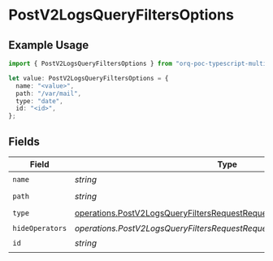 # PostV2LogsQueryFiltersOptions

## Example Usage

```typescript
import { PostV2LogsQueryFiltersOptions } from "orq-poc-typescript-multi-env-version/models/operations";

let value: PostV2LogsQueryFiltersOptions = {
  name: "<value>",
  path: "/var/mail",
  type: "date",
  id: "<id>",
};
```

## Fields

| Field                                                                                                                                                        | Type                                                                                                                                                         | Required                                                                                                                                                     | Description                                                                                                                                                  |
| ------------------------------------------------------------------------------------------------------------------------------------------------------------ | ------------------------------------------------------------------------------------------------------------------------------------------------------------ | ------------------------------------------------------------------------------------------------------------------------------------------------------------ | ------------------------------------------------------------------------------------------------------------------------------------------------------------ |
| `name`                                                                                                                                                       | *string*                                                                                                                                                     | :heavy_check_mark:                                                                                                                                           | N/A                                                                                                                                                          |
| `path`                                                                                                                                                       | *string*                                                                                                                                                     | :heavy_check_mark:                                                                                                                                           | N/A                                                                                                                                                          |
| `type`                                                                                                                                                       | [operations.PostV2LogsQueryFiltersRequestRequestBodyQuery6OptionsType](../../models/operations/postv2logsqueryfiltersrequestrequestbodyquery6optionstype.md) | :heavy_check_mark:                                                                                                                                           | N/A                                                                                                                                                          |
| `hideOperators`                                                                                                                                              | *operations.PostV2LogsQueryFiltersRequestRequestBodyQueryHideOperators*[]                                                                                    | :heavy_minus_sign:                                                                                                                                           | N/A                                                                                                                                                          |
| `id`                                                                                                                                                         | *string*                                                                                                                                                     | :heavy_check_mark:                                                                                                                                           | N/A                                                                                                                                                          |
